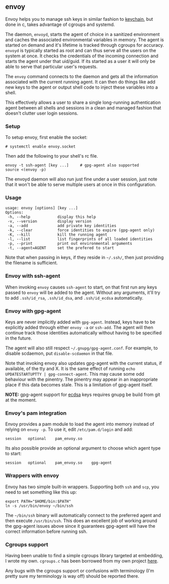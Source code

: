 ## envoy

Envoy helps you to manage ssh keys in similar fashion to [keychain], but
done in c, takes advantage of cgroups and systemd.

The daemon, `envoyd`, starts the agent of choice in a sanitized
environment and caches the associated environmental variables in memory.
The agent is started on demand and it's lifetime is tracked through
cgroups for accuracy. `envoyd` is typically started as root and can thus
serve all the users on the system at once. It checks the credentials of
the incoming connection and starts the agent under that uid/guid. If its
started as a user it will only be able to serve that particular user's
requests.

The `envoy` command connects to the daemon and gets all the information
associated with the current running agent. It can then do things like
add new keys to the agent or output shell code to inject these variables
into a shell.

This effectively allows a user to share a single long-running
authentication agent between all shells and sessions in a clean and
managed fashion that doesn't clutter user login sessions.

  [keychain]: http://www.funtoo.org/wiki/Keychain

### Setup

To setup envoy, first enable the socket:

    # systemctl enable envoy.socket

Then add the following to your shell's rc file.

    envoy -t ssh-agent [key ...]     # gpg-agent also supported
    source <(envoy -p)

The envoyd daemon will also run just fine under a user session, just
note that it won't be able to serve multiple users at once in this
configuration.

### Usage

    usage: envoy [options] [key ...]
    Options:
     -h, --help            display this help
     -v, --version         display version
     -a, --add             add private key identities
     -k, --clear           force identities to expire (gpg-agent only)
     -K, --kill            kill the running agent
     -l, --list            list fingerprints of all loaded identities
     -p, --print           print out environmental arguments
     -t, --agent=AGENT     set the prefered to start

Note that when passing in keys, if they reside in `~/.ssh/`, then just
providing the filename is sufficient.

### Envoy with ssh-agent

When invoking `envoy` causes `ssh-agent` to start, on that first run
any keys passed to `envoy` will be added to the agent. Without any
arguments, it'll try to add `.ssh/id_rsa`, `.ssh/id_dsa`, and
`.ssh/id_ecdsa` automatically.

### Envoy with gpg-agent

Keys are never implicitly added with `gpg-agent`. Instead, keys have to
be explicitly added through either `envoy -a` or `ssh-add`. The agent
will then continue track those identities automatically without having
to be specified in the future.

The agent will also still respect `~/.gnupg/gpg-agent.conf`. For
example, to disable scdaemon, put `disable-scdaemon` in that file.

Note that invoking envoy also updates gpg-agent with the current status,
if available, of the tty and X. It is the same effect of running `echo
UPDATESTARTUPTTY | gpg-connect-agent`. This may cause some odd behaviour
with the pinentry. The pinentry may appear in an inappropriate place if
this data becomes stale. This is a limitation of gpg-agent itself.

**NOTE:** gpg-agent support for [ecdsa][ecdsa] keys requires gnupg be
build from git at the moment.

  [ecdsa]: https://en.wikipedia.org/wiki/Elliptic_Curve_DSA

### Envoy's pam integration

Envoy provides a pam module to load the agent into memory instead of
relying on `envoy -p`. To use it, edit `/etc/pam.d/login` and add:

    session   optional    pam_envoy.so

Its also possible provide an optional argument to choose which agent
type to start:

    session   optional    pam_envoy.so    gpg-agent

### Wrappers with envoy

Envoy has two simple built-in wrappers. Supporting both `ssh` and
`scp`, you need to set something like this up:

    export PATH="$HOME/bin:$PATH"
    ln -s /usr/bin/envoy ~/bin/ssh

The `~/bin/ssh` binary will automatically connect to the preferred agent
and then execute `/usr/bin/ssh`. This does an excellent job of working
around the gpg-agent issues above since it guarantees gpg-agent will
have the correct information before running ssh.

### Cgroups support

Having been unable to find a simple cgroups library targeted at
embedding, I wrote my own. `cgroups.c` has been borrowed from my own
project [here][cgroups].

Any bugs with the cgroups support or confusions with terminology (I'm
pretty sure my terminology is way off) should be reported there.

  [cgroups]: https://github.com/vodik/clique
